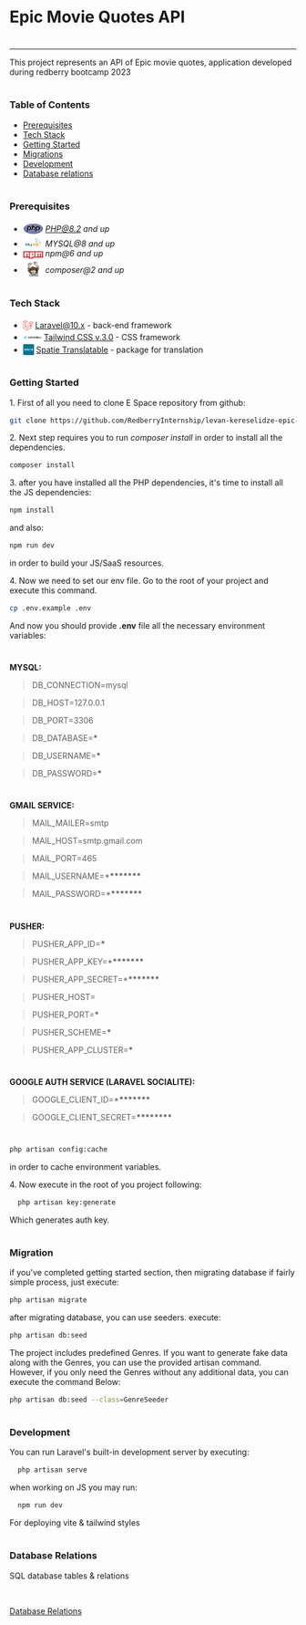 <div style="display:flex; align-items: center">
  <h1 style="position:relative; top: -6px" >Epic Movie Quotes API</h1>
</div>

---

This project represents an API of Epic movie quotes, application developed during redberry bootcamp 2023

#

### Table of Contents

-   [Prerequisites](#prerequisites)
-   [Tech Stack](#tech-stack)
-   [Getting Started](#getting-started)
-   [Migrations](#migration)
-   [Development](#development)
-   [Database relations](#database-relations)

#

### Prerequisites

-   <img src="readme/assets/php.svg" width="35" style="position: relative; top: 4px" /> *PHP@8.2 and up*
-   <img src="readme/assets/mysql.png" width="35" style="position: relative; top: 4px" /> _MYSQL@8 and up_
-   <img src="readme/assets/npm.png" width="35" style="position: relative; top: 4px" /> _npm@6 and up_
-   <img src="readme/assets/composer.png" width="35" style="position: relative; top: 6px" /> _composer@2 and up_

#

### Tech Stack

-   <img src="readme/assets/laravel.png" height="18" style="position: relative; top: 4px" /> [Laravel@10.x](https://laravel.com/docs/10.x) - back-end framework
-   <img src="readme/assets/tailwind-css-logo-vector.png" height="18" style="position: relative; top: 4px" /> [Tailwind CSS v.3.0](https://tailwindcss.com/docs/installation) - CSS framework
-   <img src="readme/assets/spatie.png" height="19" style="position: relative; top: 4px" /> [Spatie Translatable](https://github.com/spatie/laravel-translatable) - package for translation

#

### Getting Started

1\. First of all you need to clone E Space repository from github:

```sh
git clone https://github.com/RedberryInternship/levan-kereselidze-epic-movie-quotes-back
```

2\. Next step requires you to run _composer install_ in order to install all the dependencies.

```sh
composer install
```

3\. after you have installed all the PHP dependencies, it's time to install all the JS dependencies:

```sh
npm install
```

and also:

```sh
npm run dev
```

in order to build your JS/SaaS resources.

4\. Now we need to set our env file. Go to the root of your project and execute this command.

```sh
cp .env.example .env
```

And now you should provide **.env** file all the necessary environment variables:

#

**MYSQL:**

> DB_CONNECTION=mysql

> DB_HOST=127.0.0.1

> DB_PORT=3306

> DB_DATABASE=**\***

> DB_USERNAME=**\***

> DB_PASSWORD=**\***

#

**GMAIL SERVICE:**

> MAIL_MAILER=smtp

> MAIL_HOST=smtp.gmail.com

> MAIL_PORT=465

> MAIL_USERNAME=\***\*\*\*\*\*\*\***

> MAIL_PASSWORD=\***\*\*\*\*\*\*\***

#

**PUSHER:**

> PUSHER_APP_ID=**\***

> PUSHER_APP_KEY=\***\*\*\*\*\*\*\***

> PUSHER_APP_SECRET=\***\*\*\*\*\*\*\***

> PUSHER_HOST=

> PUSHER_PORT=**\***

> PUSHER_SCHEME=**\***

> PUSHER_APP_CLUSTER=**\***

#

**GOOGLE AUTH SERVICE (LARAVEL SOCIALITE):**

> GOOGLE_CLIENT_ID=\***\*\*\*\*\*\*\***

> GOOGLE_CLIENT_SECRET=**\*\*\*\*\*\*\*\***

#

```sh
php artisan config:cache
```

in order to cache environment variables.

4\. Now execute in the root of you project following:

```sh
  php artisan key:generate
```

Which generates auth key.

#

### Migration

if you've completed getting started section, then migrating database if fairly simple process, just execute:

```sh
php artisan migrate
```

after migrating database, you can use seeders. execute:

```sh
php artisan db:seed
```

The project includes predefined Genres. If you want to generate fake data along with the Genres, you can use the provided artisan command. However, if you only need the Genres without any additional data, you can execute the command Below:

```sh
php artisan db:seed --class=GenreSeeder
```

#

### Development

You can run Laravel's built-in development server by executing:

```sh
  php artisan serve
```

when working on JS you may run:

```sh
  npm run dev
```

For deploying vite & tailwind styles

#

### Database Relations

SQL database tables & relations

<br>

[Database Relations](./readme/assets/database-tables.png)

</br>
